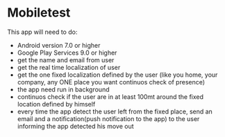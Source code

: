 # Mobiletest

This app will need to do:
- Android version 7.0 or higher
- Google Play Services 9.0 or higher
- get the name and email from user
- get the real time localization of user
- get the one fixed localization defined by the user (like you home, your company, any ONE place you want continuos check of presence)
- the app need run in background
- continuos check if the user are in at least 100mt around the fixed location defined by himself
- every time the app detect the user left from the fixed place, send an email and a notification(push notification to the app) to the user informing the app detected his move out

